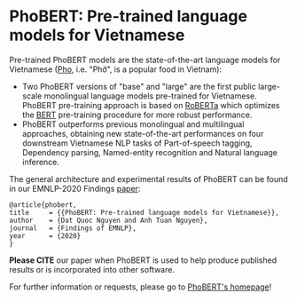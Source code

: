 # <a name="introduction"></a> PhoBERT: Pre-trained language models for Vietnamese 
  
Pre-trained PhoBERT models are the state-of-the-art language models for Vietnamese ([Pho](https://en.wikipedia.org/wiki/Pho), i.e. "Phở", is a popular food in Vietnam):

 - Two PhoBERT versions of "base" and "large" are the first public large-scale monolingual language models pre-trained for Vietnamese. PhoBERT pre-training approach is based on [RoBERTa](https://github.com/pytorch/fairseq/blob/master/examples/roberta/README.md)  which optimizes the [BERT](https://github.com/google-research/bert) pre-training procedure for more robust performance.
 - PhoBERT outperforms previous monolingual and multilingual approaches, obtaining new state-of-the-art performances on four downstream Vietnamese NLP tasks of Part-of-speech tagging, Dependency parsing, Named-entity recognition and Natural language inference.

The general architecture and experimental results of PhoBERT can be found in our EMNLP-2020 Findings [paper](https://arxiv.org/abs/2003.00744):

    @article{phobert,
    title     = {{PhoBERT: Pre-trained language models for Vietnamese}},
    author    = {Dat Quoc Nguyen and Anh Tuan Nguyen},
    journal   = {Findings of EMNLP},
    year      = {2020}
    }

**Please CITE** our paper when PhoBERT is used to help produce published results or is incorporated into other software.

For further information or requests, please go to [PhoBERT's homepage](https://github.com/VinAIResearch/PhoBERT)!

